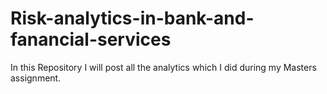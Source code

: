 # Risk-analytics-in-bank-and-fanancial-services
In this Repository I will post all the analytics which I did during my Masters assignment. 
